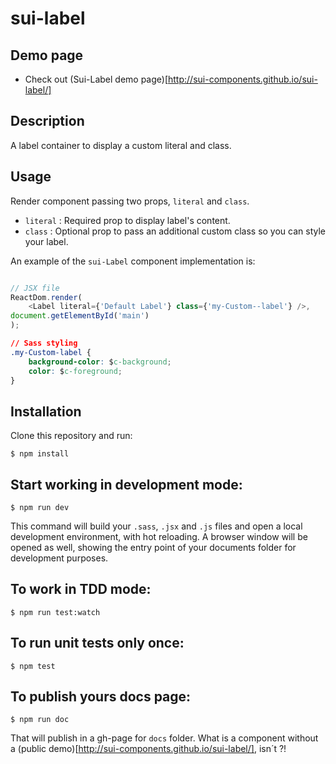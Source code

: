 # sui-label

## Demo page
- Check out (Sui-Label demo page)[http://sui-components.github.io/sui-label/]

## Description
A label container to display a custom literal and class.

## Usage
Render component passing two props, `literal` and `class`.
- `literal` : Required prop to display label's content.
- `class` : Optional prop to pass an additional custom class so you can style your label.

An example of the `sui-Label` component implementation is:

```javascript

// JSX file
ReactDom.render(
    <Label literal={'Default Label'} class={'my-Custom--label'} />,
document.getElementById('main')
);
```
```css
// Sass styling
.my-Custom-label {
    background-color: $c-background;
    color: $c-foreground;
}

```

## Installation
Clone this repository and run:
```
$ npm install
```

## Start working in development mode:
```
$ npm run dev
```
This command will build your `.sass`, `.jsx` and `.js` files and open a local development environment, with hot reloading. A browser window will be opened as well, showing the entry point of your documents folder for development purposes.

## To work in TDD mode:
```
$ npm run test:watch
```
## To run unit tests only once:
```
$ npm test
```
## To publish yours docs page:
```
$ npm run doc
```

That will publish in a gh-page for `docs` folder.
What is a component without a (public demo)[http://sui-components.github.io/sui-label/], isn´t ?!
